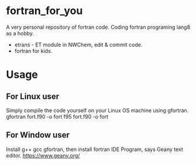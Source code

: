 # fortran_for_you
A very personal repository of fortran code. Coding fortran programing lang8 as a hobby.
- etrans - ET module in NWChem, edit & commit code.
- fortran for kids.

# Usage
## For Linux user
Simply compile the code yourself on your Linux OS machine using gfortran.
gfortran fort.f90 -o fort
f95 fort.f90 -o fort

## For Window user
Install g++ gcc gfortran, then install fortran IDE Program, says Geany text editor. https://www.geany.org/
